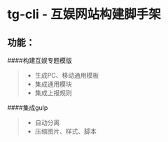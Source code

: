 
# tg-cli - 互娱网站构建脚手架


## 功能：
####构建互娱专题模版
> - 生成PC、移动通用模板
>- 集成通用模块
>- 集成上报规则


####集成gulp

>- 自动分离
>- 压缩图片、样式、脚本